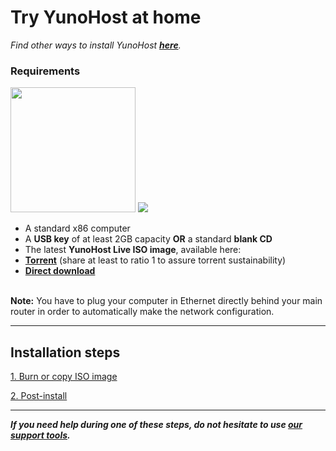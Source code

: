 # Try YunoHost at home

*Find other ways to install YunoHost **[here](/install)**.*

### Requirements

<img src="https://yunohost.org/images/laptop.png" width=200>
<img src="https://yunohost.org/images/usb_key.png">

* A standard x86 computer
* A **USB key** of at least 2GB capacity **OR** a standard **blank CD**
* The latest **YunoHost Live ISO image**, available here:
 * **[Torrent](http://build.yunohost.org/yunohost-live.iso.torrent)** (share at least to ratio 1 to assure torrent sustainability)
 * **[Direct download](http://build.yunohost.org/yunohost-live.iso)**

<br>
<div class="alert alert-warning" markdown="1">
<strong>Note:</strong> You have to plug your computer in Ethernet directly behind your main router in order to automatically make the network configuration.
</div>

---


## Installation steps

<a class="btn btn-lg btn-default" href="/burn_or_copy_iso">1. Burn or copy ISO image</a>

<a class="btn btn-lg btn-default" href="/postinstall">2. Post-install</a>



---

***If you need help during one of these steps, do not hesitate to use [our support tools](/support).***
